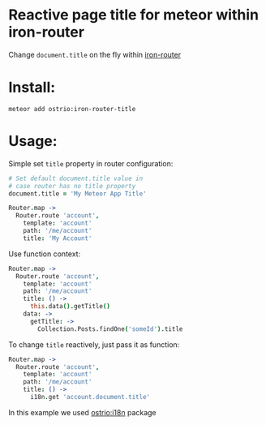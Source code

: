 Reactive page title for meteor within iron-router
========
Change `document.title` on the fly within [iron-router](https://atmospherejs.com/iron/router)

Install:
========
```shell
meteor add ostrio:iron-router-title
```

Usage:
========
Simple set `title` property in router configuration:

```coffeescript
# Set default document.title value in 
# case router has no title property
document.title = 'My Meteor App Title'

Router.map ->
  Router.route 'account',
    template: 'account'
    path: '/me/account'
    title: 'My Account'
```


Use function context:

```coffeescript
Router.map ->
  Router.route 'account',
    template: 'account'
    path: '/me/account'
    title: () ->
      this.data().getTitle()
    data: ->
      getTitle: ->
        Collection.Posts.findOne('someId').title
```


To change `title` reactively, just pass it as function:

```coffeescript
Router.map ->
  Router.route 'account',
    template: 'account'
    path: '/me/account'
    title: () ->
      i18n.get 'account.document.title'
```
In this example we used [ostrio:i18n](https://atmospherejs.com/ostrio/i18n) package